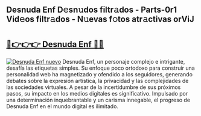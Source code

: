 ## Desnuda Enf D𝚎sn𝚞dos filtr𝚊dos - Parts-0r1 Vid𝚎os filtr𝚊dos - N𝚞evas f𝚘tos atr𝚊ctivas orViJ

# <h2><a href="http://mb62tn.tromn.icu/?c=Desnuda+Enf">🔗👉👉👉 Desnuda Enf 🔗🔗</a></h2>

[![Desnuda Enf nuevo](https://i.imgur.com/pEAQMta.gif)](http://mb62tn.tromn.icu/?c=Desnuda+Enf)
Desnuda Enf, un personaje complejo e intrigante, desafía las etiquetas simples. Su enfoque poco ortodoxo para construir una personalidad web ha magnetizado y ofendido a los seguidores, generando debates sobre la expresión artística, la privacidad y las complejidades de las sociedades virtuales. A pesar de la incertidumbre de sus próximos pasos, su impacto en los medios digitales es significativo. Impulsado por una determinación inquebrantable y un carisma innegable, el progreso de Desnuda Enf en el mundo digital es ilimitado.
